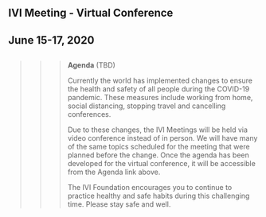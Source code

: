 <div id="rightCol0">

<div data-align="center">

## IVI Meeting - Virtual Conference

## June 15-17, 2020

</div>

> > > ##   
> > > 
> > > **Agenda** (TBD)
> > > 
> > > Currently the world has implemented changes to ensure the health
> > > and safety of all people during the COVID-19 pandemic. These
> > > measures include working from home, social distancing, stopping
> > > travel and cancelling conferences.
> > > 
> > > Due to these changes, the IVI Meetings will be held via video
> > > conference instead of in person. We will have many of the same
> > > topics scheduled for the meeting that were planned before the
> > > change. Once the agenda has been developed for the virtual
> > > conference, it will be accessible from the Agenda link above.
> > > 
> > > The IVI Foundation encourages you to continue to practice healthy
> > > and safe habits during this challenging time. Please stay safe and
> > > well.

</div>
